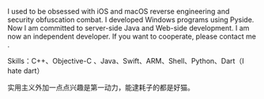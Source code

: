 
I used to be obsessed with iOS and macOS reverse engineering and security obfuscation combat. I developed Windows programs using Pyside. Now I am committed to server-side Java and Web-side development. I am now an independent developer. If you want to cooperate, please contact me .

Skills：C++、Objective-C 、Java、Swift、ARM、Shell、Python、Dart（I hate dart）

实用主义外加一点点兴趣是第一动力，能逮耗子的都是好猫。
